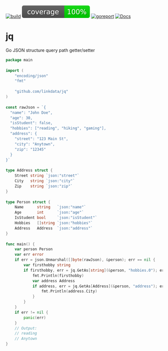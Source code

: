 [![build](https://github.com/linkdata/jq/actions/workflows/build.yml/badge.svg)](https://github.com/linkdata/jq/actions/workflows/build.yml)
[![coverage](https://github.com/linkdata/jq/blob/badges/main/badge.svg)](https://github.com/linkdata/jq/blob/badges/main/coverage.html)
[![goreport](https://goreportcard.com/badge/github.com/linkdata/jq)](https://goreportcard.com/report/github.com/linkdata/jq)
[![Docs](https://godoc.org/github.com/linkdata/jq?status.svg)](https://godoc.org/github.com/linkdata/jq)

# jq

Go JSON structure query path getter/setter

```go
package main

import (
	"encoding/json"
	"fmt"

	"github.com/linkdata/jq"
)

const rawJson = `{
  "name": "John Doe",
  "age": 30,
  "isStudent": false,
  "hobbies": ["reading", "hiking", "gaming"],
  "address": {
    "street": "123 Main St",
    "city": "Anytown",
    "zip": "12345"
  }
}`

type Address struct {
	Street string `json:"street"`
	City   string `json:"city"`
	Zip    string `json:"zip"`
}

type Person struct {
	Name      string   `json:"name"`
	Age       int      `json:"age"`
	IsStudent bool     `json:"isStudent"`
	Hobbies   []string `json:"hobbies"`
	Address   Address  `json:"address"`
}

func main() {
	var person Person
	var err error
	if err = json.Unmarshal([]byte(rawJson), &person); err == nil {
		var firsthobby string
		if firsthobby, err = jq.GetAs[string](&person, "hobbies.0"); err == nil {
			fmt.Println(firsthobby)
			var address Address
			if address, err = jq.GetAs[Address](&person, "address"); err == nil {
				fmt.Println(address.City)
			}
		}
	}
	if err != nil {
		panic(err)
	}
	// Output:
	// reading
	// Anytown
}
```